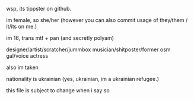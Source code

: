 wsp, its tippster on github.

im female, so she/her (however you can also commit usage of they/them / it/its on me.)

im 16, trans mtf + pan (and secretly polyam)

designer/artist/scratcher/jummbox musician/shitposter/former osm gal/voice actress

also im taken

nationality is ukrainian (yes, ukrainian, im a ukrainian refugee.)

this file is subject to change when i say so

<!---
This file is basically my github bio.
--->
